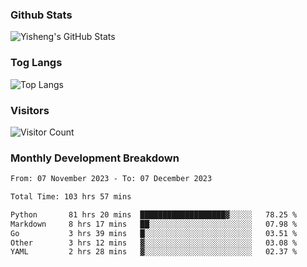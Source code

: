 ### Github Stats
![Yisheng's GitHub Stats](https://github-readme-stats-9qabuvhk1-gongyisheng.vercel.app/api?username=gongyisheng&count_private=true&show_icons=true)
### Tog Langs
![Top Langs](https://github-readme-stats-9qabuvhk1-gongyisheng.vercel.app/api/top-langs/?username=gongyisheng&layout=compact)
### Visitors
![Visitor Count](https://profile-counter.glitch.me/gongyisheng/count.svg)
### Monthly Development Breakdown
<!--START_SECTION:waka-->

```txt
From: 07 November 2023 - To: 07 December 2023

Total Time: 103 hrs 57 mins

Python       81 hrs 20 mins  ███████████████████▓░░░░░   78.25 %
Markdown     8 hrs 17 mins   ██░░░░░░░░░░░░░░░░░░░░░░░   07.98 %
Go           3 hrs 39 mins   █░░░░░░░░░░░░░░░░░░░░░░░░   03.51 %
Other        3 hrs 12 mins   ▓░░░░░░░░░░░░░░░░░░░░░░░░   03.08 %
YAML         2 hrs 28 mins   ▓░░░░░░░░░░░░░░░░░░░░░░░░   02.37 %
```

<!--END_SECTION:waka-->
